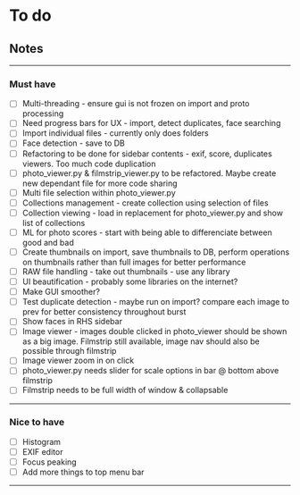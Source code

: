 # To do

## Notes

---

### Must have

- [ ] Multi-threading - ensure gui is not frozen on import and proto processing
- [ ] Need progress bars for UX - import, detect duplicates, face searching
- [ ] Import individual files - currently only does folders
- [ ] Face detection - save to DB
- [ ] Refactoring to be done for sidebar contents - exif, score, duplicates viewers. Too much code duplication
- [ ] photo_viewer.py & filmstrip_viewer.py to be refactored. Maybe create new dependant file for more code sharing
- [ ] Multi file selection within photo_viewer.py
- [ ] Collections management - create collection using selection of files
- [ ] Collection viewing - load in replacement for photo_viewer.py and show list of collections
- [ ] ML for photo scores - start with being able to differenciate between good and bad
- [ ] Create thumbnails on import, save thumbnails to DB, perform operations on thumbnails rather than full images for better performance
- [ ] RAW file handling - take out thumbnails - use any library
- [ ] UI beautification - probably some libraries on the internet?
- [ ] Make GUI smoother?
- [ ] Test duplicate detection - maybe run on import? compare each image to prev for better consistency throughout burst
- [ ] Show faces in RHS sidebar
- [ ] Image viewer - images double clicked in photo_viewer should be shown as a big image. Filmstrip still available, image nav should also be possible through filmstrip
- [ ] Image viewer zoom in on click
- [ ] photo_viewer.py needs slider for scale options in bar @ bottom above filmstrip
- [ ] Filmstrip needs to be full width of window & collapsable

---

### Nice to have

- [ ] Histogram
- [ ] EXIF editor
- [ ] Focus peaking
- [ ] Add more things to top menu bar

---
